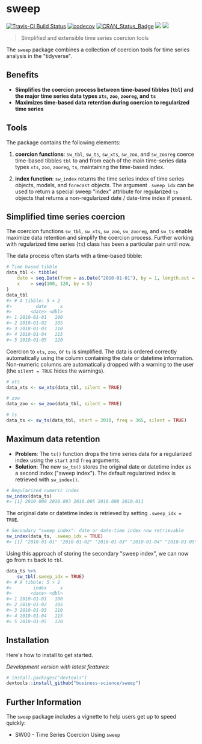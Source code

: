 
<!-- README.md is generated from README.Rmd. Please edit that file -->
sweep
=====

[![Travis-CI Build Status](https://travis-ci.org/business-science/sweep.svg?branch=master)](https://travis-ci.org/business-science/sweep.svg?branch=master) [![codecov](https://codecov.io/gh/business-science/sweep/branch/master/graph/badge.svg)](https://codecov.io/gh/business-science/sweep) [![CRAN\_Status\_Badge](http://www.r-pkg.org/badges/version/sweep)](https://cran.r-project.org/package=sweep) ![](http://cranlogs.r-pkg.org/badges/sweep?color=brightgreen) ![](http://cranlogs.r-pkg.org/badges/grand-total/sweep?color=brightgreen)

> Simplified and extensible time series coercion tools

The `sweep` package combines a collection of coercion tools for time series analysis in the "tidyverse".

Benefits
--------

-   **Simplifies the coercion process between time-based tibbles (`tbl`) and the major time series data types `xts`, `zoo`, `zooreg`, and `ts`**
-   **Maximizes time-based data retention during coercion to regularized time series**

Tools
-----

The package contains the following elements:

1.  **coercion functions**: `sw_tbl`, `sw_ts`, `sw_xts`, `sw_zoo`, and `sw_zooreg` coerce time-based tibbles `tbl` to and from each of the main time-series data types `xts`, `zoo`, `zooreg`, `ts`, maintaining the time-based index.

2.  **index function**: `sw_index` returns the time series index of time series objects, models, and `forecast` objects. The argument `.sweep_idx` can be used to return a special sweep "index" attribute for regularized `ts` objects that returns a non-regularized date / date-time index if present.

Simplified time series coercion
-------------------------------

The coercion functions `sw_tbl`, `sw_xts`, `sw_zoo`, `sw_zooreg`, and `sw_ts` enable maximize data retention and simplify the coercion process. Further working with regularized time series (`ts`) class has been a particular pain until now.

The data process often starts with a time-based tibble:

``` r
# Time based tibble
data_tbl <- tibble(
    date = seq.Date(from = as.Date("2010-01-01"), by = 1, length.out = 5),
    x    = seq(100, 120, by = 5)
)
data_tbl
#> # A tibble: 5 × 2
#>         date     x
#>       <date> <dbl>
#> 1 2010-01-01   100
#> 2 2010-01-02   105
#> 3 2010-01-03   110
#> 4 2010-01-04   115
#> 5 2010-01-05   120
```

Coercion to `xts`, `zoo`, or `ts` is simplified. The data is ordered correctly automatically using the column containing the date or datetime information. Non-numeric columns are automatically dropped with a warning to the user (the `silent = TRUE` hides the warnings).

``` r
# xts
data_xts <- sw_xts(data_tbl, silent = TRUE)
```

``` r
# zoo
data_zoo <- sw_zoo(data_tbl, silent = TRUE)
```

``` r
# ts
data_ts <- sw_ts(data_tbl, start = 2010, freq = 365, silent = TRUE)
```

Maximum data retention
----------------------

-   **Problem**: The `ts()` function drops the time series data for a regularized index using the `start` and `freq` arguments.
-   **Solution**: The new `sw_ts()` stores the original date or datetime index as a second index ("sweep index"). The default regularized index is retrieved with `sw_index()`.

``` r
# Regularized numeric index
sw_index(data_ts) 
#> [1] 2010.000 2010.003 2010.005 2010.008 2010.011
```

The original date or datetime index is retrieved by setting `.sweep_idx = TRUE`.

``` r
# Secondary "sweep index": date or date-time index now retrievable
sw_index(data_ts, .sweep_idx = TRUE)
#> [1] "2010-01-01" "2010-01-02" "2010-01-03" "2010-01-04" "2010-01-05"
```

Using this approach of storing the secondary "sweep index", we can now go from `ts` back to `tbl`.

``` r
data_ts %>%
    sw_tbl(.sweep_idx = TRUE)
#> # A tibble: 5 × 2
#>        index     x
#>       <date> <dbl>
#> 1 2010-01-01   100
#> 2 2010-01-02   105
#> 3 2010-01-03   110
#> 4 2010-01-04   115
#> 5 2010-01-05   120
```

Installation
------------

Here's how to install to get started.

*Development version with latest features*:

``` r
# install.packages("devtools")
devtools::install_github("business-science/sweep")
```

<!-- _CRAN approved version_: -->
<!-- ```{r, eval = FALSE} -->
<!-- install.packages("sweep") -->
<!-- ``` -->
Further Information
-------------------

The `sweep` package includes a vignette to help users get up to speed quickly:

-   SW00 - Time Series Coercion Using `sweep`

<!-- See the [`tidyquant` vignettes](https://cran.r-project.org/package=tidyquant) for further details on the package. -->
